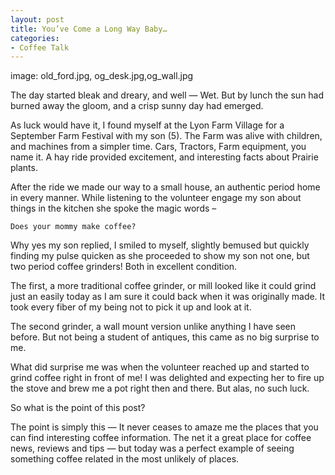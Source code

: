 ```yaml
---
layout: post
title: You’ve Come a Long Way Baby…
categories:
- Coffee Talk
---
```

image: old_ford.jpg, og_desk.jpg,og_wall.jpg

The day started bleak and dreary, and well — Wet. But by lunch the sun had burned away the gloom, and a crisp sunny day had emerged.

As luck would have it, I found myself at the Lyon Farm Village for a September Farm Festival with my son (5). The Farm was alive with children, and machines from a simpler time. Cars, Tractors, Farm equipment, you name it. A hay ride provided excitement, and interesting facts about Prairie plants.

After the ride we made our way to a small house, an authentic period home in every manner. While listening to the volunteer engage my son about things in the kitchen she spoke the magic words –

    Does your mommy make coffee?

Why yes my son replied, I smiled to myself, slightly bemused but quickly finding my pulse quicken as she proceeded to show my son not one, but two period coffee grinders! Both in excellent condition.

The first, a more traditional coffee grinder, or mill looked like it could grind just an easily today as I am sure it could back when it was originally made. It took every fiber of my being not to pick it up and look at it.

The second grinder, a wall mount version unlike anything I have seen before. But not being a student of antiques, this came as no big surprise to me.

What did surprise me was when the volunteer reached up and started to grind coffee right in front of me! I was delighted and expecting her to fire up the stove and brew me a pot right then and there. But alas, no such luck.

So what is the point of this post?

The point is simply this — It never ceases to amaze me the places that you can find interesting coffee information. The net it a great place for coffee news, reviews and tips — but today was a perfect example of seeing something coffee related in the most unlikely of places.
